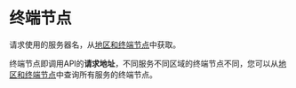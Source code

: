 # 终端节点<a name="css_03_0053"></a>

请求使用的服务器名，从[地区和终端节点](https://developer.huaweicloud.com/endpoint?CSS)中获取。

终端节点即调用API的**请求地址**，不同服务不同区域的终端节点不同，您可以从[地区和终端节点](https://developer.huaweicloud.com/endpoint?CSS)中查询所有服务的终端节点。

